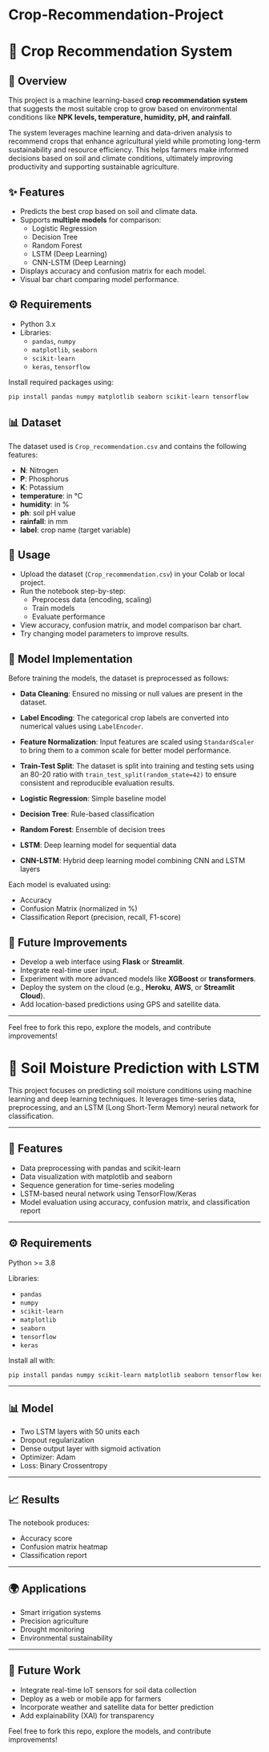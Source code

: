 # Crop-Recommendation-Project
# 🌾 **Crop Recommendation System**

## 📌 **Overview**

This project is a machine learning-based **crop recommendation system** that suggests the most suitable crop to grow based on environmental conditions like **NPK levels, temperature, humidity, pH, and rainfall**.

The system leverages machine learning and data-driven analysis to recommend crops that enhance agricultural yield while promoting long-term sustainability and resource efficiency. This helps farmers make informed decisions based on soil and climate conditions, ultimately improving productivity and supporting sustainable agriculture.

## ✨ **Features**

- Predicts the best crop based on soil and climate data.  
- Supports **multiple models** for comparison:  
  - Logistic Regression  
  - Decision Tree  
  - Random Forest  
  - LSTM (Deep Learning)  
  - CNN-LSTM (Deep Learning)  
- Displays accuracy and confusion matrix for each model.  
- Visual bar chart comparing model performance.

## ⚙️ **Requirements**

- Python 3.x  
- Libraries:  
  - `pandas`, `numpy`  
  - `matplotlib`, `seaborn`  
  - `scikit-learn`  
  - `keras`, `tensorflow`

Install required packages using:

```bash
pip install pandas numpy matplotlib seaborn scikit-learn tensorflow
```

## 📊 **Dataset**

The dataset used is `Crop_recommendation.csv` and contains the following features:

- **N**: Nitrogen  
- **P**: Phosphorus  
- **K**: Potassium  
- **temperature**: in °C  
- **humidity**: in %  
- **ph**: soil pH value  
- **rainfall**: in mm  
- **label**: crop name (target variable)

## 🚀 **Usage**

- Upload the dataset (`Crop_recommendation.csv`) in your Colab or local project.  
- Run the notebook step-by-step:  
  - Preprocess data (encoding, scaling)  
  - Train models  
  - Evaluate performance  
- View accuracy, confusion matrix, and model comparison bar chart.  
- Try changing model parameters to improve results.

## 🧐 **Model Implementation**

Before training the models, the dataset is preprocessed as follows:

- **Data Cleaning**: Ensured no missing or null values are present in the dataset.
- **Label Encoding**: The categorical crop labels are converted into numerical values using `LabelEncoder`.
- **Feature Normalization**: Input features are scaled using `StandardScaler` to bring them to a common scale for better model performance.
- **Train-Test Split**: The dataset is split into training and testing sets using an 80-20 ratio with `train_test_split(random_state=42)` to ensure consistent and reproducible evaluation results.

- **Logistic Regression**: Simple baseline model  
- **Decision Tree**: Rule-based classification  
- **Random Forest**: Ensemble of decision trees  
- **LSTM**: Deep learning model for sequential data  
- **CNN-LSTM**: Hybrid deep learning model combining CNN and LSTM layers

Each model is evaluated using:

- Accuracy  
- Confusion Matrix (normalized in %)  
- Classification Report (precision, recall, F1-score)

## 🔮 **Future Improvements**

- Develop a web interface using **Flask** or **Streamlit**.  
- Integrate real-time user input.  
- Experiment with more advanced models like **XGBoost** or **transformers**.  
- Deploy the system on the cloud (e.g., **Heroku**, **AWS**, or **Streamlit Cloud**).  
- Add location-based predictions using GPS and satellite data.

---

Feel free to fork this repo, explore the models, and contribute improvements!


🌱 Soil Moisture Prediction with LSTM
========================================

This project focuses on predicting soil moisture conditions using machine learning and deep learning techniques. 
It leverages time-series data, preprocessing, and an LSTM (Long Short-Term Memory) neural network for classification.

----------------------------------------
📌 Features
----------------------------------------
- Data preprocessing with pandas and scikit-learn
- Data visualization with matplotlib and seaborn
- Sequence generation for time-series modeling
- LSTM-based neural network using TensorFlow/Keras
- Model evaluation using accuracy, confusion matrix, and classification report

----------------------------------------
⚙ Requirements
----------------------------------------
Python >= 3.8

Libraries:
- `pandas`
- `numpy`
- `scikit-learn`
- `matplotlib`
- `seaborn`
- `tensorflow`
- `keras`
  
Install all with:
```bash
pip install pandas numpy scikit-learn matplotlib seaborn tensorflow keras
```

----------------------------------------
📊 Model
----------------------------------------
- Two LSTM layers with 50 units each
- Dropout regularization
- Dense output layer with sigmoid activation
- Optimizer: Adam
- Loss: Binary Crossentropy

----------------------------------------
📈 Results
----------------------------------------
The notebook produces:
- Accuracy score
- Confusion matrix heatmap
- Classification report

----------------------------------------
🌍 Applications
----------------------------------------
- Smart irrigation systems
- Precision agriculture
- Drought monitoring
- Environmental sustainability

----------------------------------------
🔮 Future Work
----------------------------------------
- Integrate real-time IoT sensors for soil data collection
- Deploy as a web or mobile app for farmers
- Incorporate weather and satellite data for better prediction
- Add explainability (XAI) for transparency

Feel free to fork this repo, explore the models, and contribute improvements!


